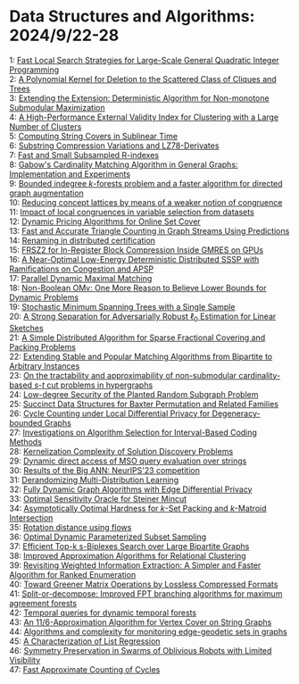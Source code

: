 # Data Structures and Algorithms: 2024/9/22-28  
1: [Fast Local Search Strategies for Large-Scale General Quadratic Integer  Programming](https://doi.org/10.48550/arXiv.2409.14176)  
2: [A Polynomial Kernel for Deletion to the Scattered Class of Cliques and  Trees](https://doi.org/10.48550/arXiv.2409.14209)  
3: [Extending the Extension: Deterministic Algorithm for Non-monotone  Submodular Maximization](https://doi.org/10.48550/arXiv.2409.14325)  
4: [A High-Performance External Validity Index for Clustering with a Large  Number of Clusters](https://doi.org/10.48550/arXiv.2409.14455)  
5: [Computing String Covers in Sublinear Time](https://doi.org/10.48550/arXiv.2409.14559)  
6: [Substring Compression Variations and LZ78-Derivates](https://doi.org/10.48550/arXiv.2409.14649)  
7: [Fast and Small Subsampled R-indexes](https://doi.org/10.48550/arXiv.2409.14654)  
8: [Gabow's Cardinality Matching Algorithm in General Graphs: Implementation  and Experiments](https://doi.org/10.48550/arXiv.2409.14849)  
9: [Bounded indegree $k$-forests problem and a faster algorithm for directed  graph augmentation](https://doi.org/10.48550/arXiv.2409.14881)  
10: [Reducing concept lattices by means of a weaker notion of congruence](https://doi.org/10.48550/arXiv.2409.14915)  
11: [Impact of local congruences in variable selection from datasets](https://doi.org/10.48550/arXiv.2409.14931)  
12: [Dynamic Pricing Algorithms for Online Set Cover](https://doi.org/10.48550/arXiv.2409.15094)  
13: [Fast and Accurate Triangle Counting in Graph Streams Using Predictions](https://doi.org/10.48550/arXiv.2409.15205)  
14: [Renaming in distributed certification](https://doi.org/10.48550/arXiv.2409.15404)  
15: [FRSZ2 for In-Register Block Compression Inside GMRES on GPUs](https://doi.org/10.48550/arXiv.2409.15468)  
16: [A Near-Optimal Low-Energy Deterministic Distributed SSSP with  Ramifications on Congestion and APSP](https://doi.org/10.48550/arXiv.2409.15470)  
17: [Parallel Dynamic Maximal Matching](https://doi.org/10.48550/arXiv.2409.15476)  
18: [Non-Boolean OMv: One More Reason to Believe Lower Bounds for Dynamic  Problems](https://doi.org/10.48550/arXiv.2409.15970)  
19: [Stochastic Minimum Spanning Trees with a Single Sample](https://doi.org/10.48550/arXiv.2409.16119)  
20: [A Strong Separation for Adversarially Robust $\ell_0$ Estimation for  Linear Sketches](https://doi.org/10.48550/arXiv.2409.16153)  
21: [A Simple Distributed Algorithm for Sparse Fractional Covering and  Packing Problems](https://doi.org/10.48550/arXiv.2409.16168)  
22: [Extending Stable and Popular Matching Algorithms from Bipartite to  Arbitrary Instances](https://doi.org/10.48550/arXiv.2409.16173)  
23: [On the tractability and approximability of non-submodular  cardinality-based $s$-$t$ cut problems in hypergraphs](https://doi.org/10.48550/arXiv.2409.16195)  
24: [Low-degree Security of the Planted Random Subgraph Problem](https://doi.org/10.48550/arXiv.2409.16227)  
25: [Succinct Data Structures for Baxter Permutation and Related Families](https://doi.org/10.48550/arXiv.2409.16650)  
26: [Cycle Counting under Local Differential Privacy for Degeneracy-bounded  Graphs](https://doi.org/10.48550/arXiv.2409.16688)  
27: [Investigations on Algorithm Selection for Interval-Based Coding Methods](https://doi.org/10.48550/arXiv.2409.17015)  
28: [Kernelization Complexity of Solution Discovery Problems](https://doi.org/10.48550/arXiv.2409.17250)  
29: [Dynamic direct access of MSO query evaluation over strings](https://doi.org/10.48550/arXiv.2409.17329)  
30: [Results of the Big ANN: NeurIPS'23 competition](https://doi.org/10.48550/arXiv.2409.17424)  
31: [Derandomizing Multi-Distribution Learning](https://doi.org/10.48550/arXiv.2409.17567)  
32: [Fully Dynamic Graph Algorithms with Edge Differential Privacy](https://doi.org/10.48550/arXiv.2409.17623)  
33: [Optimal Sensitivity Oracle for Steiner Mincut](https://doi.org/10.48550/arXiv.2409.17715)  
34: [Asymptotically Optimal Hardness for $k$-Set Packing and $k$-Matroid  Intersection](https://doi.org/10.48550/arXiv.2409.17831)  
35: [Rotation distance using flows](https://doi.org/10.48550/arXiv.2409.17905)  
36: [Optimal Dynamic Parameterized Subset Sampling](https://doi.org/10.48550/arXiv.2409.18036)  
37: [Efficient Top-k s-Biplexes Search over Large Bipartite Graphs](https://doi.org/10.48550/arXiv.2409.18473)  
38: [Improved Approximation Algorithms for Relational Clustering](https://doi.org/10.48550/arXiv.2409.18498)  
39: [Revisiting Weighted Information Extraction: A Simpler and Faster  Algorithm for Ranked Enumeration](https://doi.org/10.48550/arXiv.2409.18563)  
40: [Toward Greener Matrix Operations by Lossless Compressed Formats](https://doi.org/10.48550/arXiv.2409.18620)  
41: [Split-or-decompose: Improved FPT branching algorithms for maximum  agreement forests](https://doi.org/10.48550/arXiv.2409.18634)  
42: [Temporal queries for dynamic temporal forests](https://doi.org/10.48550/arXiv.2409.18750)  
43: [An $11/6$-Approximation Algorithm for Vertex Cover on String Graphs](https://doi.org/10.48550/arXiv.2409.18820)  
44: [Algorithms and complexity for monitoring edge-geodetic sets in graphs](https://doi.org/10.48550/arXiv.2409.19067)  
45: [A Characterization of List Regression](https://doi.org/10.48550/arXiv.2409.19218)  
46: [Symmetry Preservation in Swarms of Oblivious Robots with Limited  Visibility](https://doi.org/10.48550/arXiv.2409.19277)  
47: [Fast Approximate Counting of Cycles](https://doi.org/10.48550/arXiv.2409.19292)  